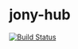 # jony-hub

[![Build Status](https://travis-ci.com/fgsoftware1/jony-hub.svg?token=kvoUm8DVqHAYHrybsVyT&branch=main)](https://travis-ci.com/fgsoftware1/jony-hub)
